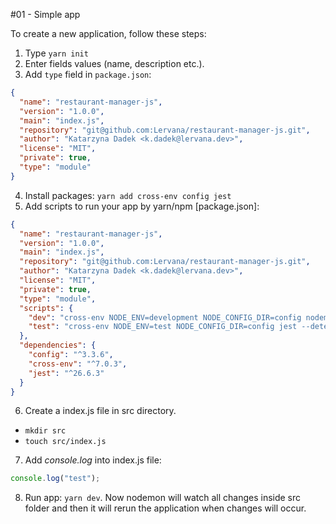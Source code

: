 #01 - Simple app

To create a new application, follow these steps:

1. Type `yarn init`
2. Enter fields values (name, description etc.).
3. Add `type` field in `package.json`:

```json
{
  "name": "restaurant-manager-js",
  "version": "1.0.0",
  "main": "index.js",
  "repository": "git@github.com:Lervana/restaurant-manager-js.git",
  "author": "Katarzyna Dadek <k.dadek@lervana.dev>",
  "license": "MIT",
  "private": true,
  "type": "module"
}
```

4. Install packages: `yarn add cross-env config jest`
5. Add scripts to run your app by yarn/npm [package.json]:

```json
{
  "name": "restaurant-manager-js",
  "version": "1.0.0",
  "main": "index.js",
  "repository": "git@github.com:Lervana/restaurant-manager-js.git",
  "author": "Katarzyna Dadek <k.dadek@lervana.dev>",
  "license": "MIT",
  "private": true,
  "type": "module",
  "scripts": {
    "dev": "cross-env NODE_ENV=development NODE_CONFIG_DIR=config nodemon src/index.js",
    "test": "cross-env NODE_ENV=test NODE_CONFIG_DIR=config jest --detectOpenHandles --maxWorkers=1 --watch"
  },
  "dependencies": {
    "config": "^3.3.6",
    "cross-env": "^7.0.3",
    "jest": "^26.6.3"
  }
}
```

6. Create a index.js file in src directory.

- `mkdir src`
- `touch src/index.js`

7. Add _console.log_ into index.js file:

```js
console.log("test");
```

8. Run app: `yarn dev`. Now nodemon will watch all changes inside src folder and then it will rerun the application when changes will occur.

